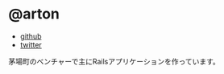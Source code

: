 # @arton

* [github](https://github.com/arton)
* [twitter](https://twitter.com/arton)

茅場町のベンチャーで主にRailsアプリケーションを作っています。
